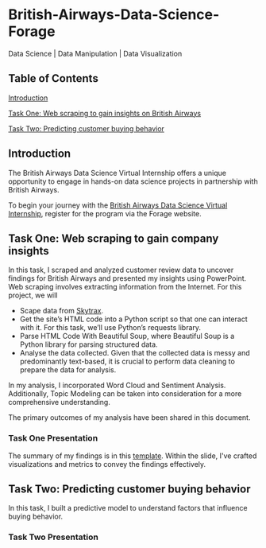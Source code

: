 # British-Airways-Data-Science-Forage
Data Science | Data Manipulation | Data Visualization
## Table of Contents
<!--- [Task One: Web scraping to gain company insights](README.md) --->
[Introduction](#introduction)

[Task One: Web scraping to gain insights on British Airways](#task-one-web-scraping-to-gain-insights-on-british-airways)

[Task Two: Predicting customer buying behavior](#task-two-predicting-customer-buying-behavior)

<!---Task Two: Predicting customer buying behavior --->
## Introduction <a name="introduction"></a>
The British Airways Data Science Virtual Internship offers a unique opportunity to engage in hands-on data science projects in partnership with British Airways.
<!---Over the course of the internship, you will be involved in a variety of tasks, including data cleansing and preprocessing, exploratory data analysis, feature engineering, model creation and assessment, and more. This internship is carefully structured to enable you to enhance your data science expertise and acquire valuable insights into the airline sector.--->

To begin your journey with the [British Airways Data Science Virtual Internship](https://www.theforage.com/virtual-internships/prototype/NjynCWzGSaWXQCxSX/Data-Science), register for the program via the Forage website.


## Task One: Web scraping to gain company insights <a name="task-one-web-scraping-to-gain-insights-on-british-airways"></a>
In this task, I scraped and analyzed customer review data to uncover findings for British Airways and presented my insights using PowerPoint. Web scraping involves extracting information from the Internet. 
For this project, we will
- Scape data from [Skytrax](https://www.airlinequality.com%5D).
- Get the site’s HTML code into a Python script so that one can interact with it. For this task, we’ll use Python’s requests library.
- Parse HTML Code With Beautiful Soup, where Beautiful Soup is a Python library for parsing structured data.
- Analyse the data collected. Given that the collected data is messy and predominantly text-based, it is crucial to perform data cleaning to prepare the data for analysis.

In my analysis, I incorporated Word Cloud and Sentiment Analysis. Additionally, Topic Modeling can be taken into consideration for a more comprehensive understanding.

The primary outcomes of my analysis have been shared in this document. 

### Task One Presentation
The summary of my findings is in this [template](https://docs.google.com/presentation/d/1t3U0xZN3LkQUJwjmig79yqjeHQZeOaM7pmPgfIpApdg/edit?usp=sharing). Within the slide, I've crafted visualizations and metrics to convey the findings effectively.

## Task Two: Predicting customer buying behavior <a name="task-two-predicting-customer-buying-behavior"></a>
In this task, I built a predictive model to understand factors that influence buying behavior. 

### Task Two Presentation
